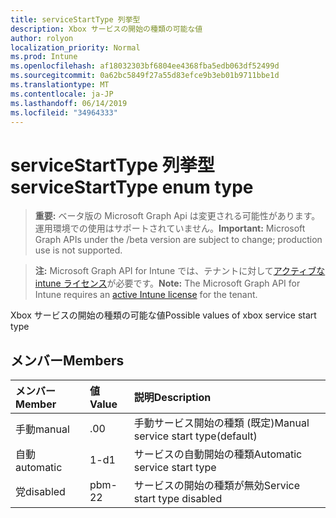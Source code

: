```yaml
---
title: serviceStartType 列挙型
description: Xbox サービスの開始の種類の可能な値
author: rolyon
localization_priority: Normal
ms.prod: Intune
ms.openlocfilehash: af18032303bf6804ee4368fba5edb063df52499d
ms.sourcegitcommit: 0a62bc5849f27a55d83efce9b3eb01b9711bbe1d
ms.translationtype: MT
ms.contentlocale: ja-JP
ms.lasthandoff: 06/14/2019
ms.locfileid: "34964333"
---
```

# <a name="servicestarttype-enum-type"></a><span data-ttu-id="9bd0e-103">serviceStartType 列挙型</span><span class="sxs-lookup"><span data-stu-id="9bd0e-103">serviceStartType enum type</span></span>

> <span data-ttu-id="9bd0e-104">**重要:** ベータ版の Microsoft Graph Api は変更される可能性があります。運用環境での使用はサポートされていません。</span><span class="sxs-lookup"><span data-stu-id="9bd0e-104">**Important:** Microsoft Graph APIs under the /beta version are subject to change; production use is not supported.</span></span>

> <span data-ttu-id="9bd0e-105">**注:** Microsoft Graph API for Intune では、テナントに対して[アクティブな intune ライセンス](https://go.microsoft.com/fwlink/?linkid=839381)が必要です。</span><span class="sxs-lookup"><span data-stu-id="9bd0e-105">**Note:** The Microsoft Graph API for Intune requires an [active Intune license](https://go.microsoft.com/fwlink/?linkid=839381) for the tenant.</span></span>

<span data-ttu-id="9bd0e-106">Xbox サービスの開始の種類の可能な値</span><span class="sxs-lookup"><span data-stu-id="9bd0e-106">Possible values of xbox service start type</span></span>

## <a name="members"></a><span data-ttu-id="9bd0e-107">メンバー</span><span class="sxs-lookup"><span data-stu-id="9bd0e-107">Members</span></span>
|<span data-ttu-id="9bd0e-108">メンバー</span><span class="sxs-lookup"><span data-stu-id="9bd0e-108">Member</span></span>|<span data-ttu-id="9bd0e-109">値</span><span class="sxs-lookup"><span data-stu-id="9bd0e-109">Value</span></span>|<span data-ttu-id="9bd0e-110">説明</span><span class="sxs-lookup"><span data-stu-id="9bd0e-110">Description</span></span>|
|:---|:---|:---|
|<span data-ttu-id="9bd0e-111">手動</span><span class="sxs-lookup"><span data-stu-id="9bd0e-111">manual</span></span>|<span data-ttu-id="9bd0e-112">.0</span><span class="sxs-lookup"><span data-stu-id="9bd0e-112">0</span></span>|<span data-ttu-id="9bd0e-113">手動サービス開始の種類 (既定)</span><span class="sxs-lookup"><span data-stu-id="9bd0e-113">Manual service start type(default)</span></span>|
|<span data-ttu-id="9bd0e-114">自動</span><span class="sxs-lookup"><span data-stu-id="9bd0e-114">automatic</span></span>|<span data-ttu-id="9bd0e-115">1-d</span><span class="sxs-lookup"><span data-stu-id="9bd0e-115">1</span></span>|<span data-ttu-id="9bd0e-116">サービスの自動開始の種類</span><span class="sxs-lookup"><span data-stu-id="9bd0e-116">Automatic service start type</span></span>|
|<span data-ttu-id="9bd0e-117">党</span><span class="sxs-lookup"><span data-stu-id="9bd0e-117">disabled</span></span>|<span data-ttu-id="9bd0e-118">pbm-2</span><span class="sxs-lookup"><span data-stu-id="9bd0e-118">2</span></span>|<span data-ttu-id="9bd0e-119">サービスの開始の種類が無効</span><span class="sxs-lookup"><span data-stu-id="9bd0e-119">Service start type disabled</span></span>|





